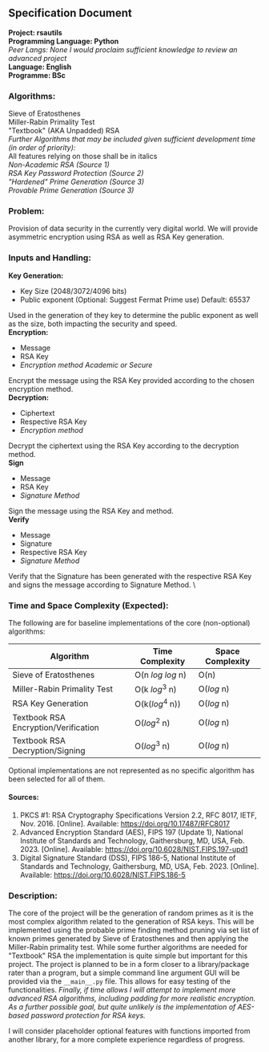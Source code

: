 ## Specification Document
**Project: rsautils** \
**Programming Language: Python** \
*Peer Langs: None I would proclaim sufficient knowledge to review an advanced project* \
**Language: English** \
**Programme: BSc**
### Algorithms:
Sieve of Eratosthenes \
Miller-Rabin Primality Test \
"Textbook" (AKA Unpadded) RSA \
*Further Algorithms that may be included given sufficient development time (in order of priority):* \
All features relying on those shall be in italics \
*Non-Academic RSA (Source 1)* \
*RSA Key Password Protection (Source 2)* \
*"Hardened" Prime Generation (Source 3)* \
*Provable Prime Generation (Source 3)*
### Problem:
Provision of data security in the currently very digital world. We will provide asymmetric encryption using RSA as well as RSA Key generation.
### Inputs and Handling:
**Key Generation:**
- Key Size (2048/3072/4096 bits)
- Public exponent (Optional: Suggest Fermat Prime use) Default: 65537

Used in the generation of they key to determine the public exponent as well as the size, both impacting the security and speed. \
**Encryption:**
 - Message
 - RSA Key
 - *Encryption method Academic or Secure*

Encrypt the message using the RSA Key provided according to the chosen encryption method. \
**Decryption:**
 - Ciphertext
 - Respective RSA Key
 - *Encryption method*

Decrypt the ciphertext using the RSA Key according to the decryption method. \
**Sign**
 - Message
 - RSA Key
 - *Signature Method*

Sign the message using the RSA Key and method. \
**Verify**
 - Message
 - Signature
 - Respective RSA Key
 - *Signature Method*

Verify that the Signature has been generated with the respective RSA Key and signs the message according to Signature Method. \
### Time and Space Complexity (Expected):
The following are for baseline implementations of the core (non-optional) algorithms:

| Algorithm                            | Time Complexity           | Space Complexity |
|--------------------------------------|---------------------------|------------------|
| Sieve of Eratosthenes                | O(n *log* *log* n)        | O(n)             |
| Miller-Rabin Primality Test          | O(k *log*<sup>3</sup> n)  | O(*log* n)       |
| RSA Key Generation                   | O(k(*log*<sup>4</sup> n)) | O(*log* n)       |
| Textbook RSA Encryption/Verification | O(*log*<sup>2</sup> n)    | O(*log* n)       |
| Textbook RSA Decryption/Signing      | O(*log*<sup>3</sup> n)    | O(*log* n)       |

Optional implementations are not represented as no specific algorithm has been selected for all of them.
#### Sources:
1. PKCS #1: RSA Cryptography Specifications Version 2.2, RFC 8017, IETF, Nov. 2016. [Online]. Available: https://doi.org/10.17487/RFC8017
2. Advanced Encryption Standard (AES), FIPS 197 (Update 1), National Institute of Standards and Technology, Gaithersburg, MD, USA, Feb. 2023. [Online]. Available: https://doi.org/10.6028/NIST.FIPS.197-upd1
3. Digital Signature Standard (DSS), FIPS 186-5, National Institute of Standards and Technology, Gaithersburg, MD, USA, Feb. 2023. [Online]. Available: https://doi.org/10.6028/NIST.FIPS.186-5
### Description:
The core of the project will be the generation of random primes as it is the most complex algorithm related to the generation of RSA keys.
This will be implemented using the probable prime finding method pruning via set list of known primes generated by Sieve of Eratosthenes and then applying the Miller-Rabin primality test.
While some further algorithms are needed for "Textbook" RSA the implementation is quite simple but important for this project.
The project is planned to be in a form closer to a library/package rater than a program, but a simple command line argument GUI
will be provided via the `__main__.py` file. This allows for easy testing of the functionalities.
*Finally, if time allows I will attempt to implement more advanced RSA algorithms, including padding for more realistic encryption.*
*As a further possible goal, but quite unlikely is the implementation of AES-based password protection for RSA keys.*

I will consider placeholder optional features with functions imported from another library, for a more complete experience regardless of progress.
